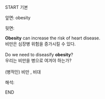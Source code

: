 START
기본

앞면:
obesity


뒷면:
<div><strong>Obesity</strong> can increase the risk of heart disease. </div><div><div>비만은 심장병 위험을 증가시킬 수 있다.</div></div><div><br></div><div><div>Do we need to diseasify <strong>obesity</strong>? </div><div><div>우리는 비만을 병으로 여겨야 하는가?</div></div></div><div><br></div><div>(병적인) 비만 , 비대</div>


해석:

END